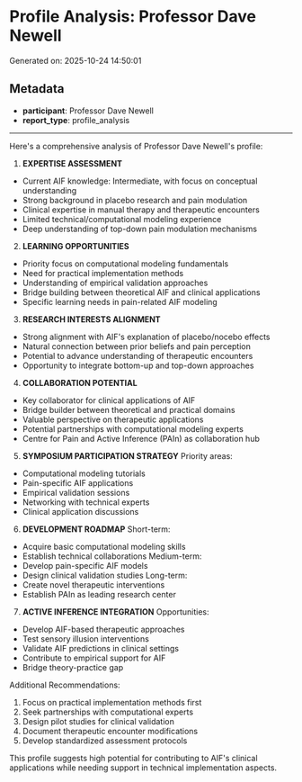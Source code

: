 # Profile Analysis: Professor Dave Newell

Generated on: 2025-10-24 14:50:01

## Metadata

- **participant**: Professor Dave Newell
- **report_type**: profile_analysis

---

Here's a comprehensive analysis of Professor Dave Newell's profile:

1. **EXPERTISE ASSESSMENT**
- Current AIF knowledge: Intermediate, with focus on conceptual understanding
- Strong background in placebo research and pain modulation
- Clinical expertise in manual therapy and therapeutic encounters
- Limited technical/computational modeling experience
- Deep understanding of top-down pain modulation mechanisms

2. **LEARNING OPPORTUNITIES**
- Priority focus on computational modeling fundamentals
- Need for practical implementation methods
- Understanding of empirical validation approaches
- Bridge building between theoretical AIF and clinical applications
- Specific learning needs in pain-related AIF modeling

3. **RESEARCH INTERESTS ALIGNMENT**
- Strong alignment with AIF's explanation of placebo/nocebo effects
- Natural connection between prior beliefs and pain perception
- Potential to advance understanding of therapeutic encounters
- Opportunity to integrate bottom-up and top-down approaches

4. **COLLABORATION POTENTIAL**
- Key collaborator for clinical applications of AIF
- Bridge builder between theoretical and practical domains
- Valuable perspective on therapeutic applications
- Potential partnerships with computational modeling experts
- Centre for Pain and Active Inference (PAIn) as collaboration hub

5. **SYMPOSIUM PARTICIPATION STRATEGY**
Priority areas:
- Computational modeling tutorials
- Pain-specific AIF applications
- Empirical validation sessions
- Networking with technical experts
- Clinical application discussions

6. **DEVELOPMENT ROADMAP**
Short-term:
- Acquire basic computational modeling skills
- Establish technical collaborations
Medium-term:
- Develop pain-specific AIF models
- Design clinical validation studies
Long-term:
- Create novel therapeutic interventions
- Establish PAIn as leading research center

7. **ACTIVE INFERENCE INTEGRATION**
Opportunities:
- Develop AIF-based therapeutic approaches
- Test sensory illusion interventions
- Validate AIF predictions in clinical settings
- Contribute to empirical support for AIF
- Bridge theory-practice gap

Additional Recommendations:
1. Focus on practical implementation methods first
2. Seek partnerships with computational experts
3. Design pilot studies for clinical validation
4. Document therapeutic encounter modifications
5. Develop standardized assessment protocols

This profile suggests high potential for contributing to AIF's clinical applications while needing support in technical implementation aspects.